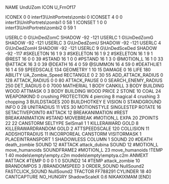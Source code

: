 NAME 			UndUZom
ICON 			U_FrnOf17

ICONEX 0 0 interf3\UnitPortrets\zombi 0
ICONSET 4 0 0 interf3\UnitPortrets\zombi1 0 58 1
ICONSET 1 0 0 interf3\UnitPortrets\zombi2 0 59 1

USERLC 			0 G\UnDedZomC SHADOW -92 -121
USERLC 			1 G\UnDedZomG SHADOW -92 -121
USERLC 			3 G\UnDedZomU SHADOW -92 -121
USERLC 			4 G\UnDedZomH SHADOW -92 -121
USERLC 			9 G\UnDedSceDed SHADOW -92 -117
#SKELETON               16 1 9 3
#SKELETON               16 1 9 2
#SKELETON               16 1 9 1
@REST     		16 0 0 39
#STAND    		16 1 0 0
#PSTAND   		16 1 3 0
@MOTION_L 		16 1 0 33
@ATTACK   		16 3 0 39
@DEATH 			16 4 0 59
@SUMMON 			16 4 59 0 
#DEATHLIE1 		16 1 4 59
SPEEDSCALE 134
GEOMETRY 		1 10 15
DAMAGE   		0 16
LIFE     		180
ABILITY UA_Zombie_Speed
RECTANGLE 		0 2 30 55
ADD_ATTACK_RADIUS 	0 128
ATTACK_RADIUS 		0 0 80
ATTACK_PAUSE 		0 0
SEARCH_ENEMY_RADIUS 	250
DET_RADIUS 		0 0 7000
MATHERIAL 		1 BODY
CANKILL 3 BODY BUILDING WOOD
ATTMASK 0 3 BODY BUILDING WOOD
PRICE 			2 STONE 10 COAL 24
WEAPONKIND 		0 crushing
PROTECTION 		4 piercing 8 magical 4 crushing 3 chopping 3
BUILDSTAGES 		200
BUILDHOTKEY		E
VISION 			0
STANDGROUND
INFO 			0 28
UNITRADIUS 		11
VES 			30
MOTIONSTYLE 		SINGLESTEP
ROTATE 			16
SETACTIVEPOINT0 	#ATTACK 12 
BREAKANIMATION 		#REST
BREAKANIMATION 		#STAND
MOVEBREAK 		#MOTION_L
EXPA 			20
ZPOINTS	22 22
CANSTORM
SELTYPE SelSmall 1 1
KILLERAWARD             GOLD 8
KILLERAWARDRANDOM       GOLD 2
ATTSPEEDSCALE 120
COLLISION 11
ADDSHOTRADIUS 11
INCORPOREAL
CANSTORM
VISITORMASK 1
PLACEINTRANSPORT 1
SHADOWLESS
COLUMN 1
SOUND 20 #DEATH death_zombie
SOUND 12 #ATTACK attack_dubina
SOUND 12 #MOTION_L move_humanoids
SOUNDFRAME2 #MOTION_L 23 move_humanoids
!TEMP  1 40 models\empty\empty.c2m models\empty\emptya.c2m
ANMEXT #ATTACK #TEMP 0 0 0 1 0
SOUND2 14 #TEMP attack_zombie 10
BRANDOMPOS 3
/BRANDOMSPEED 3
ORDER_SOUND NullSound2
FASTCLICK_SOUND NullSound2
TFACTOR FF788291
CYLINDER 18 40
CANTCAPTURE
NO_HUNGRY
ShadowScaleX 0.6
NIKAKIXMAM
[END]

